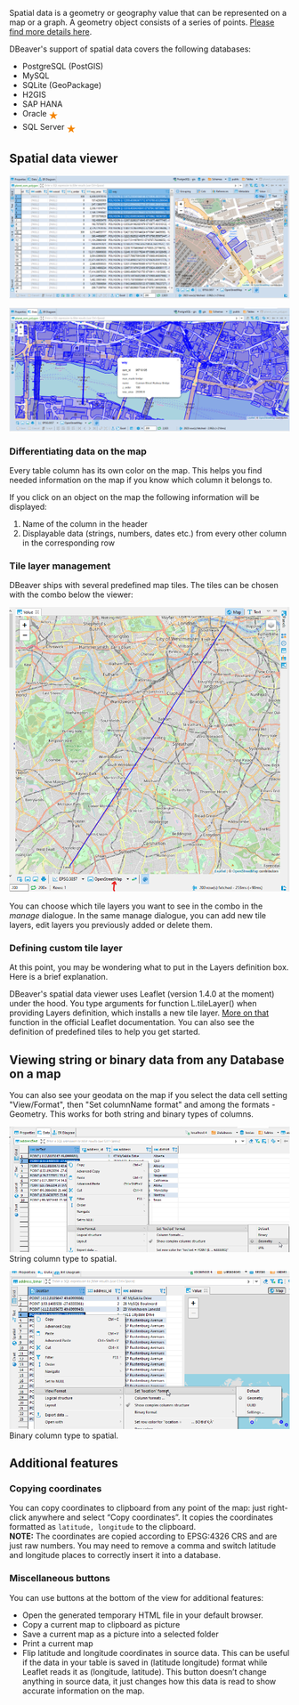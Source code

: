 Spatial data is a geometry or geography value that can be represented on a map or a graph. A geometry object consists of a series of points. [Please find more details here](https://en.wikipedia.org/wiki/Spatial_database).  

DBeaver's support of spatial data covers the following databases:
- PostgreSQL (PostGIS)
- MySQL
- SQLite (GeoPackage)
- H2GIS
- SAP HANA
- Oracle <img src="images/commercial_big.png" align="top" vspace="4" height="16"/>
- SQL Server <img src="images/commercial_big.png" align="top" vspace="4" height="16"/>

## Spatial data viewer

![](images/ug/Data-view-gis.png)

![](images/ug/Data-view-gis-presentation.png) <!--CMD:SKIP-->

### Differentiating data on the map
Every table column has its own color on the map. This helps you find needed information on the map if you know which column it belongs to.

If you click on an object on the map the following information will be displayed:
1. Name of the column in the header
2. Displayable data (strings, numbers, dates etc.) from every other column in the corresponding row


### Tile layer management
DBeaver ships with several predefined map tiles. The tiles can be chosen with the combo below the viewer:

![](images/ug/Leaflet-Tiles-Combo.png)

You can choose which tile layers you want to see in the combo in the _manage_ dialogue.
In the same manage dialogue, you can add new tile layers, edit layers you previously added 
or delete them.

### Defining custom tile layer
At this point, you may be wondering what to put in the Layers definition box. Here is a brief explanation.

DBeaver's spatial data viewer uses Leaflet (version 1.4.0 at the moment) under the hood. 
You type arguments for function L.tileLayer() when providing Layers definition, 
which installs a new tile layer. [More on that](https://leafletjs.com/reference-1.4.0.html#tilelayer) 
function in the official Leaflet documentation. You can also see the definition of
predefined tiles to help you get started.  

## Viewing string or binary data from any Database on a map 

You can also see your geodata on the map if you select the data cell setting "View/Format", then "Set columnName format" and among the formats - Geometry. 
This works for both string and binary types of columns.

![](images/ug/Data-view-gis-string-to-spatial.png)
String column type to spatial.

![](images/ug/Data-view-gis-binary-to-spatial.png)
Binary column type to spatial.

## Additional features

### Copying coordinates

You can copy coordinates to clipboard from any point of the map: just right-click anywhere and select “Copy coordinates”. It copies the coordinates formatted as `latitude, longitude` to the clipboard.\
**NOTE:** The coordinates are copied according to EPSG:4326 CRS and are just raw numbers. You may need to remove a comma and switch latitude and longitude places to correctly insert it into a database.

### Miscellaneous buttons

You can use buttons at the bottom of the view for additional features:
* Open the generated temporary HTML file in your default browser.
* Copy a current map to clipboard as picture
* Save a current map as a picture into a selected folder
* Print a current map
* Flip latitude and longitude coordinates in source data. This can be useful if the data in your table is saved in (latitude longitude) format while Leaflet reads it as (longitude, latitude). This button doesn’t change anything in source data, it just changes how this data is read to show accurate information on the map.

 
